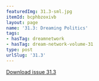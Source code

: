 ```yaml
---
featuredImg: 31.3-sml.jpg
itemId: bcphbzoxivb
layout: page
name: '31.3: Dreaming Politics'
tags:
- hasTag: dreamnetwork
- hasTag: dream-network-volume-31
type: post
urlSlug: '31.3'
---
```

<a href="../files/pdfs/Volume_31/31.3_politics.pdf" download="">Download issue 31.3</a>
